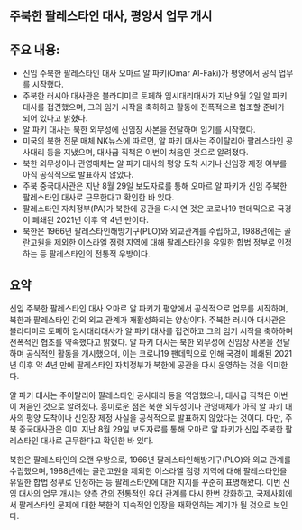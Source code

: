 ## 주북한 팔레스타인 대사, 평양서 업무 개시

## 주요 내용:
*   신임 주북한 팔레스타인 대사 오마르 알 파키(Omar Al-Faki)가 평양에서 공식 업무를 시작했다.
*   주북한 러시아 대사관은 블라디미르 토페하 임시대리대사가 지난 9월 2일 알 파키 대사를 접견했으며, 그의 임기 시작을 축하하고 활동에 전폭적으로 협조할 준비가 되어 있다고 밝혔다.
*   알 파키 대사는 북한 외무성에 신임장 사본을 전달하며 임기를 시작했다.
*   미국의 북한 전문 매체 NK뉴스에 따르면, 알 파키 대사는 주이탈리아 팔레스타인 공사대리 등을 지냈으며, 대사급 직책은 이번이 처음인 것으로 알려졌다.
*   북한 외무성이나 관영매체는 알 파키 대사의 평양 도착 시기나 신임장 제정 여부를 아직 공식적으로 발표하지 않았다.
*   주북 중국대사관은 지난 8월 29일 보도자료를 통해 오마르 알 파키가 신임 주북한 팔레스타인 대사로 근무한다고 확인한 바 있다.
*   팔레스타인 자치정부(PA)가 북한에 공관을 다시 연 것은 코로나19 팬데믹으로 국경이 폐쇄된 2021년 이후 약 4년 만이다.
*   북한은 1966년 팔레스타인해방기구(PLO)와 외교관계를 수립하고, 1988년에는 골란고원을 제외한 이스라엘 점령 지역에 대해 팔레스타인을 유일한 합법 정부로 인정하는 등 팔레스타인의 전통적 우방이다.

## 요약

신임 주북한 팔레스타인 대사 오마르 알 파키가 평양에서 공식적으로 업무를 시작하며, 북한과 팔레스타인 간의 외교 관계가 재활성화되는 양상이다. 주북한 러시아 대사관은 블라디미르 토페하 임시대리대사가 알 파키 대사를 접견하고 그의 임기 시작을 축하하며 전폭적인 협조를 약속했다고 밝혔다. 알 파키 대사는 북한 외무성에 신임장 사본을 전달하며 공식적인 활동을 개시했으며, 이는 코로나19 팬데믹으로 인해 국경이 폐쇄된 2021년 이후 약 4년 만에 팔레스타인 자치정부가 북한에 공관을 다시 운영하는 것을 의미한다.

알 파키 대사는 주이탈리아 팔레스타인 공사대리 등을 역임했으나, 대사급 직책은 이번이 처음인 것으로 알려졌다. 흥미로운 점은 북한 외무성이나 관영매체가 아직 알 파키 대사의 평양 도착이나 신임장 제정 사실을 공식적으로 발표하지 않았다는 것이다. 다만, 주북 중국대사관은 이미 지난 8월 29일 보도자료를 통해 오마르 알 파키가 신임 주북한 팔레스타인 대사로 근무한다고 확인한 바 있다.

북한은 팔레스타인의 오랜 우방으로, 1966년 팔레스타인해방기구(PLO)와 외교 관계를 수립했으며, 1988년에는 골란고원을 제외한 이스라엘 점령 지역에 대해 팔레스타인을 유일한 합법 정부로 인정하는 등 팔레스타인에 대한 지지를 꾸준히 표명해왔다. 이번 신임 대사의 업무 개시는 양측 간의 전통적인 유대 관계를 다시 한번 강화하고, 국제사회에서 팔레스타인 문제에 대한 북한의 지속적인 입장을 재확인하는 계기가 될 것으로 보인다.
